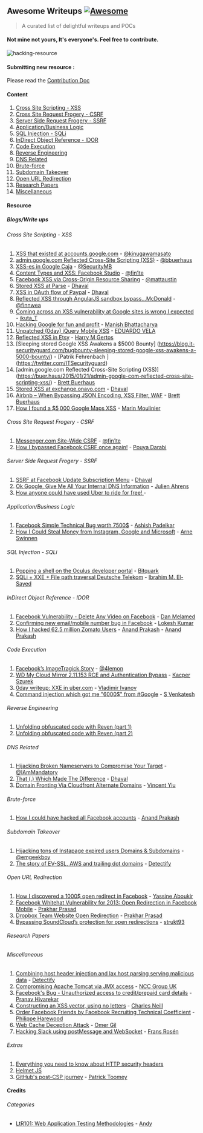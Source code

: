 ## Awesome Writeups [![Awesome](https://cdn.rawgit.com/sindresorhus/awesome/d7305f38d29fed78fa85652e3a63e154dd8e8829/media/badge.svg)](https://github.com/sindresorhus/awesome)
> A curated list of delightful writeups and POCs

####  Not mine not yours, It's everyone's. Feel free to contribute.

![hacking-resource](https://github.com/dhaval17/hacking-resources/raw/assets/images/hacker.jpg)


#### Submitting new resource :
	
Please read the [Contribution Doc](/contribution.md)
#### Content

1. [Cross Site Scripting - XSS](https://github.com/dhaval17/awesome-writeups/blob/master/README.md#cross-site-scripting---xss)
2. [Cross Site Request Frogery - CSRF](https://github.com/dhaval17/awesome-writeups/blob/master/README.md#cross-site-request-frogery---csrf)
3. [Server Side Request Frogery - SSRF](https://github.com/dhaval17/awesome-writeups/blob/master/README.md#server-side-request-frogery---ssrf)
4. [Application/Business Logic](https://github.com/dhaval17/awesome-writeups/blob/master/README.md#applicationbusiness-logic)
5. [SQL Injection - SQLi](https://github.com/dhaval17/awesome-writeups/blob/master/README.md#sql-injection---sqli)
6. [InDirect Object Reference - IDOR](https://github.com/dhaval17/awesome-writeups/blob/master/README.md#indirect-object-reference---idor)
7. [Code Execution](https://github.com/dhaval17/awesome-writeups/blob/master/README.md#code-execution)
8. [Reverse Engineering](https://github.com/dhaval17/awesome-writeups/blob/master/README.md#reverse-engineering)
9. [DNS Related](https://github.com/dhaval17/awesome-writeups/blob/master/README.md#dns-related)
10. [Brute-force](https://github.com/dhaval17/awesome-writeups/blob/master/README.md#brute-force)
11. [Subdomain Takeover](https://github.com/dhaval17/awesome-writeups/blob/master/README.md#subdomain-takeover)
12. [Open URL Redirection](https://github.com/dhaval17/awesome-writeups/blob/master/README.md#open-url-redirection)
13. [Research Papers](https://github.com/dhaval17/awesome-writeups/blob/master/README.md#research-papers)
14. [Miscellaneous](https://github.com/dhaval17/awesome-writeups/blob/master/README.md#miscellaneous)

#### Resource

##### Blogs/Write ups

###### Cross Site Scripting - XSS

1. [
XSS that existed at accounts.google.com](http://masatokinugawa.l0.cm/2013/06/accounts.google.com-utf-32-xss.html) - [@kinugawamasato](https://twitter.com/kinugawamasato)
2. [admin.google.com Reflected Cross-Site Scripting (XSS)](https://buer.haus/2015/01/21/admin-google-com-reflected-cross-site-scripting-xss/) - [@bbuerhaus](https://twitter.com/bbuerhaus)
3. [XSS-es in Google Caja](http://blog.bentkowski.info/2016/07/xss-es-in-google-caja.html) - [@SecurityMB](https://twitter.com/SecurityMB)
4. [Content Types and XSS: Facebook Studio](https://whitton.io/articles/content-types-and-xss-facebook-studio/) - [@fin1te](https://twitter.com/fin1te)
5. [Facebook XSS via Cross-Origin Resource Sharing](http://maustin.net/2010/07/06/facebook_html5.html) - [@mattaustin](https://twitter.com/mattaustin)
6. [Stored XSS at Parse](https://dr4cun0.com/blog/stored-xss-at-parse/) - [Dhaval](https://twitter.com/17haval)
7. [XSS in OAuth flow of Paypal](https://dr4cun0.com/blog/xss_in_oauth_flow_of_paypal-2/) - [Dhaval](https://twitter.com/17haval)
8. [Reflected XSS through AngularJS sandbox bypass...McDonald](https://finnwea.com/blog/stealing-passwords-from-mcdonalds-users) - [@finnwea](https://twitter.com/finnwea)
9. [Coming across an XSS vulnerability at Google sites is wrong I expected](http://nootropic.me/blog/en/blog/2016/09/20/%E3%82%84%E3%81%AF%E3%82%8A%E3%83%8D%E3%83%83%E3%83%88%E3%82%B5%E3%83%BC%E3%83%95%E3%82%A3%E3%83%B3%E3%82%92%E3%81%97%E3%81%A6%E3%81%84%E3%81%9F%E3%82%89%E3%81%9F%E3%81%BE%E3%81%9F%E3%81%BEgoogle/) - [ikuta_T](#)
10. [Hacking Google for fun and profit](https://introvertmac.wordpress.com/2016/07/30/hacking-google-for-fun-and-profit/#more-327) - [Manish Bhattacharya](https://twitter.com/UMeNMactech)
11. [Unpatched (0day) jQuery Mobile XSS](http://sirdarckcat.blogspot.in/2017/02/unpatched-0day-jquery-mobile-xss.html) - [EDUARDO VELA](https://twitter.com/sirdarckcat)
12. [Reflected XSS in Etsy](http://hmgmakarovich.blogspot.in/2017_01_01_archive.html) - [Harry M Gertos](http://hmgmakarovich.blogspot.in)
13. [Sleeping stored Google XSS Awakens a $5000 Bounty] (https://blog.it-securityguard.com/bugbounty-sleeping-stored-google-xss-awakens-a-5000-bounty/) - [Patrik Fehrenbach ] (https://twitter.com/ITSecurityguard)
14. [admin.google.com Reflected Cross-Site Scripting (XSS)] (https://buer.haus/2015/01/21/admin-google-com-reflected-cross-site-scripting-xss/) - [Brett Buerhaus](https://twitter.com/bbuerhaus)
15. [Stored XSS at exchange.onavo.com](https://dr4cun0.com/blog/stored-xss-at-exchange-onavo-com/) - [Dhaval](https://twitter.com/17haval)
16. [Airbnb – When Bypassing JSON Encoding, XSS Filter, WAF](https://buer.haus/2017/03/08/airbnb-when-bypassing-json-encoding-xss-filter-waf-csp-and-auditor-turns-into-eight-vulnerabilities/) - [Brett Buerhaus](https://twitter.com/bbuerhaus)
17. [How I found a $5,000 Google Maps XSS](https://medium.com/@marin_m/how-i-found-a-5-000-google-maps-xss-by-fiddling-with-protobuf-963ee0d9caff) - [Marin Moulinier](#)

###### Cross Site Request Frogery - CSRF

1. [Messenger.com Site-Wide CSRF](https://whitton.io/articles/messenger-site-wide-csrf/) - [@fin1te](https://twitter.com/fin1te)
2. [How I bypassed Facebook CSRF once again!](http://blog.darabi.me/2016/05/how-i-bypassed-facebook-csrf-in-2016.html) - [Pouya Darabi](https://twitter.com/Pouyadarabi)

###### Server Side Request Frogery - SSRF

1. [SSRF at Facebook Update Subscription Menu](https://dr4cun0.com/blog/ssrf-at-update-subscription-menu/) - [Dhaval](https://twitter.com/17haval)
2. [Ok Google, Give Me All Your Internal DNS Information](https://www.rcesecurity.com/2017/03/ok-google-give-me-all-your-internal-dns-information/) - [Julien Ahrens
](https://twitter.com/mrtuxracer)
3. [How anyone could have used Uber to ride for free! ](http://www.anandpraka.sh/2017/03/how-anyone-could-have-used-uber-to-ride.html) - 

###### Application/Business Logic

1. [Facebook Simple Technical Bug worth 7500$](http://ashishpadelkar.com/index.php/2015/09/23/facebook-simple-technical-bug-worth-7500/) - [Ashish Padelkar](https://twitter.com/ashish_padelkar)
2. [How I Could Steal Money from Instagram, Google and Microsoft](https://www.arneswinnen.net/2016/07/how-i-could-steal-money-from-instagram-google-and-microsoft/) - [Arne Swinnen](https://twitter.com/arneswinnen)

###### SQL Injection - SQLi

1. [Popping a shell on the Oculus developer portal](https://bitquark.co.uk/blog/2014/08/31/popping_a_shell_on_the_oculus_developer_portal) - [Bitquark](https://twitter.com/Bitquark)
2. [SQLi + XXE + File path traversal Deutsche Telekom](https://www.ibrahim-elsayed.com/?p=150) - [Ibrahim M. El-Sayed](https://twitter.com/ibrahim_mosaad)

###### InDirect Object Reference - IDOR

1. [Facebook Vulnerability - Delete Any Video on Facebook](http://danmelamed.blogspot.in/2017/01/facebook-vulnerability-delete-any-video.html) - [Dan Melamed](https://twitter.com/danmelamed)
2. [Confirming new email/mobile number bug in Facebook](https://youtu.be/4euBQCMxlE8) - [Lokesh Kumar](#)
3. [How I hacked 62.5 million Zomato Users](http://www.anandpraka.sh/2015/06/how-i-hacked-zomatocom-to-see-data-of.html) - [Anand Prakash](https://twitter.com/sehacure) - [Anand Prakash](https://twitter.com/sehacure)

###### Code Execution

1. [Facebook’s ImageTragick Story](http://4lemon.ru/2017-01-17_facebook_imagetragick_remote_code_execution.html) - [@4lemon](https://twitter.com/4lemon)
2. [WD My Cloud Mirror 2.11.153 RCE and Authentication Bypass](https://security.szurek.pl/wd-my-cloud-mirror-211153-rce-and-authentication-bypass.html) - [Kacper Szurek](https://twitter.com/kacperszurek)
3. [0day writeup: XXE in uber.com](https://httpsonly.blogspot.in/2017/01/0day-writeup-xxe-in-ubercom.html) - [Vladimir Ivanov](https://twitter.com/httpsonly)
4. [Command injection which got me "6000$" from #Google](http://www.pranav-venkat.com/2016/03/command-injection-which-got-me-6000.html) - [S Venkatesh](http://www.pranav-venkat.com)


###### Reverse Engineering

1. [Unfolding obfuscated code with Reven (part 1)](http://blog.tetrane.com/2016/11/reversing-f4b-challenge-part1.html)
2. [Unfolding obfuscated code with Reven (part 2)](http://blog.tetrane.com/2016/11/reversing-f4b-challenge-part2.html)

###### DNS Related

1. [Hijacking Broken Nameservers to Compromise Your Target](https://thehackerblog.com/respect-my-authority-hijacking-broken-nameservers-to-compromise-your-target/) - [@IAmMandatory](https://twitter.com/IAmMandatory)
2. [That (.) Which Made The Difference](https://dr4cun0.com/blog/that-which-made-the-difference/) - [Dhaval](https://twitter.com/17haval)
3. [Domain Fronting Via Cloudfront Alternate Domains](https://www.mdsec.co.uk/2017/02/domain-fronting-via-cloudfront-alternate-domains/) - [Vincent Yiu](https://twitter.com/vysecurity)

###### Brute-force

1. [How I could have hacked all Facebook accounts](http://www.anandpraka.sh/2016/03/how-i-could-have-hacked-your-facebook.html) - [Anand Prakash](https://twitter.com/sehacure)

###### Subdomain Takeover
1. [Hijacking tons of Instapage expired users Domains & Subdomains](http://www.geekboy.ninja/blog/tag/hackerone-subdomain-takeover) - [@emgeekboy](https://twitter.com/emgeekboy)
2. [The story of EV-SSL, AWS and trailing dot domains](https://labs.detectify.com/2016/10/05/the-story-of-ev-ssl-aws-and-trailing-dot-domains/) - [Detectify](https://twitter.com/detectify)

###### Open URL Redirection

1. [How I discovered a 1000$ open redirect in Facebook](http://yassineaboukir.com/blog/how-i-discovered-a-1000-open-redirect-in-facebook/) - [Yassine Aboukir](https://twitter.com/Yassineaboukir)
2. [Facebook Whitehat Vulnerability for 2013: Open Redirection in Facebook Mobile](https://prakharprasad.com/facebook-whitehat-vulnerability-for-2013-open-redirection-in-facebook-mobile/) - [Prakhar Prasad](https://twitter.com/prakharprasad)
3. [Dropbox Team Website Open Redirection](https://prakharprasad.com/dropbox-team-website-open-redirection/) - [Prakhar Prasad](https://twitter.com/prakharprasad)
4. [Bypassing SoundCloud’s protection for open redirections](https://strukt93.wordpress.com/2017/03/09/bypassing-soundclouds-protection-for-open-redirections/) - [strukt93](#)

###### Research Papers

###### Miscellaneous

1. [Combining host header injection and lax host parsing serving malicious data](https://labs.detectify.com/2016/10/24/combining-host-header-injection-and-lax-host-parsing-serving-malicious-data/) - [Detectify](https://twitter.com/detectify)
2. [Compromising Apache Tomcat via JMX access](https://www.nccgroup.trust/uk/about-us/newsroom-and-events/blogs/2017/february/compromising-apache-tomcat-via-jmx-access/) - [NCC Group UK](#)
3. [Facebook's Bug - Unauthorized access to credit/prepaid card details](https://pranavhivarekar.in/2017/02/11/facebooks-bug-unauthorized-access-to-credit-card-details-limited-of-any-user/) - [Pranav Hivarekar](https://twitter.com/HivarekarPranav)
4. [Constructing an XSS vector, using no letters](https://inventropy.us/blog/constructing-an-xss-vector-using-no-letters) - [Charles Neill](https://twitter.com/ccneill)
5. [Order Facebook Friends by Facebook Recruiting Technical Coefficient](http://philippeharewood.com/order-facebook-friends-by-facebook-recruiting-technical-coefficient/) - [Philippe Harewood](https://twitter.com/phwd)
6. [Web Cache Deception Attack](http://omergil.blogspot.in/2017/02/web-cache-deception-attack.html) - [Omer Gil](https://twitter.com/omer_gil)
7. [Hacking Slack using postMessage and WebSocket](https://labs.detectify.com/2017/02/28/hacking-slack-using-postmessage-and-websocket-reconnect-to-steal-your-precious-token/) - [Frans Rosén](https://twitter.com/fransrosen)

###### Extras

1. [Everything you need to know about HTTP security headers](https://blog.appcanary.com/2017/http-security-headers.html)
2. [Helmet JS](https://helmetjs.github.io/docs/)
3. [GitHub's post-CSP journey](https://githubengineering.com/githubs-post-csp-journey/) - [Patrick Toomey](https://twitter.com/patricktoomey)

#### Credits

###### Categories 
- [LtR101: Web Application Testing Methodologies](https://blog.zsec.uk/ltr101-methodologies/) - [Andy](https://twitter.com/ZephrFish)
